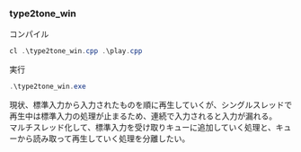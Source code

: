 ### type2tone_win
コンパイル
```ps1
cl .\type2tone_win.cpp .\play.cpp
```
実行
```ps1
.\type2tone_win.exe
```

現状、標準入力から入力されたものを順に再生していくが、シングルスレッドで再生中は標準入力の処理が止まるため、連続で入力されると入力が漏れる。  
マルチスレッド化して、標準入力を受け取りキューに追加していく処理と、キューから読み取って再生していく処理を分離したい。  
